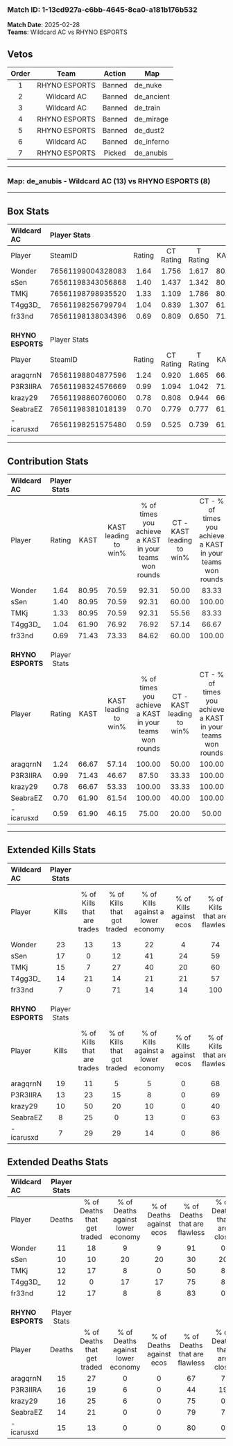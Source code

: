 ### Match ID: 1-13cd927a-c6bb-4645-8ca0-a181b176b532  
**Match Date**: 2025-02-28  
**Teams**: Wildcard AC vs RHYNO ESPORTS  

## Vetos  

| Order | Team | Action | Map |
| :---: | :--: | :----: | --- |
| 1 | RHYNO ESPORTS | Banned | de_nuke |
| 2 | Wildcard AC | Banned | de_ancient |
| 3 | Wildcard AC | Banned | de_train |
| 4 | RHYNO ESPORTS | Banned | de_mirage |
| 5 | RHYNO ESPORTS | Banned | de_dust2 |
| 6 | Wildcard AC | Banned | de_inferno |
| 7 | RHYNO ESPORTS | Picked | de_anubis |

---  

### **Map**: de_anubis - Wildcard AC (13) vs RHYNO ESPORTS (8)  
---  

## Box Stats  

| **Wildcard AC**   | Player Stats      |        |           |          |       |       |       |         |        |      |     |
| :- | :- | :-: | :-: | :-: | :-: | :-: | :-: | :-: | :-: | :-: | :-: |
| Player            | SteamID           | Rating | CT Rating | T Rating | KAST  |  ADR  | Kills | Assists | Deaths | K/D  | HS% |
| Wonder            | 76561199004328083 |  1.64  |   1.756   |  1.617   | 80.95 | 98.1  |  23   |    2    |   11   | 2.09 | 65  |
| sSen              | 76561198343056868 |  1.40  |   1.437   |  1.342   | 80.95 | 86.9  |  17   |    4    |   10   | 1.70 | 52  |
| TMKj              | 76561198798935520 |  1.33  |   1.109   |  1.786   | 80.95 | 101.7 |  15   |    9    |   12   | 1.25 | 73  |
| T4gg3D_           | 76561198256799794 |  1.04  |   0.839   |  1.307   | 61.90 | 75.9  |  14   |    2    |   12   | 1.17 | 57  |
| fr33nd            | 76561198138034396 |  0.69  |   0.809   |  0.650   | 71.43 | 34.1  |   7   |    3    |   12   | 0.58 | 28  |
|                   |                   |        |           |          |       |       |       |         |        |      |     |
|                   |                   |        |           |          |       |       |       |         |        |      |     |
|                   |                   |        |           |          |       |       |       |         |        |      |     |
| **RHYNO ESPORTS** | Player Stats      |        |           |          |       |       |       |         |        |      |     |
| Player            | SteamID           | Rating | CT Rating | T Rating | KAST  |  ADR  | Kills | Assists | Deaths | K/D  | HS% |
| aragqrnN          | 76561198804877596 |  1.24  |   0.920   |  1.665   | 66.67 | 87.6  |  19   |    3    |   15   | 1.27 | 52  |
| P3R3IIRA          | 76561198324576669 |  0.99  |   1.094   |  1.042   | 71.43 | 82.6  |  13   |    2    |   16   | 0.81 | 38  |
| krazy29           | 76561198860760060 |  0.78  |   0.808   |  0.944   | 66.67 | 61.8  |  10   |    5    |   16   | 0.63 | 40  |
| SeabraEZ          | 76561198381018139 |  0.70  |   0.779   |  0.777   | 61.90 | 59.1  |   8   |    5    |   14   | 0.57 | 37  |
| -icarusxd         | 76561198251575480 |  0.59  |   0.525   |  0.739   | 61.90 | 47.7  |   7   |    4    |   15   | 0.47 | 71  |
---  

## Contribution Stats  

| **Wildcard AC**   | Player Stats |       |                      |                                                        |                           |                                                             |                          |                                                            |
| :- | :-: | :-: | :-: | :-: | :-: | :-: | :-: | :-: |
| Player            |    Rating    | KAST  | KAST leading to win% | % of times you achieve a KAST in your teams won rounds | CT - KAST leading to win% | CT - % of times you achieve a KAST in your teams won rounds | T - KAST leading to win% | T - % of times you achieve a KAST in your teams won rounds |
| Wonder            |     1.64     | 80.95 |        70.59         |                         92.31                          |           50.00           |                            83.33                            |          100.00          |                           100.00                           |
| sSen              |     1.40     | 80.95 |        70.59         |                         92.31                          |           60.00           |                           100.00                            |          85.71           |                           85.71                            |
| TMKj              |     1.33     | 80.95 |        70.59         |                         92.31                          |           55.56           |                            83.33                            |          87.50           |                           100.00                           |
| T4gg3D_           |     1.04     | 61.90 |        76.92         |                         76.92                          |           57.14           |                            66.67                            |          100.00          |                           85.71                            |
| fr33nd            |     0.69     | 71.43 |        73.33         |                         84.62                          |           60.00           |                           100.00                            |          100.00          |                           71.43                            |
|                   |              |       |                      |                                                        |                           |                                                             |                          |                                                            |
|                   |              |       |                      |                                                        |                           |                                                             |                          |                                                            |
|                   |              |       |                      |                                                        |                           |                                                             |                          |                                                            |
| **RHYNO ESPORTS** | Player Stats |       |                      |                                                        |                           |                                                             |                          |                                                            |
| Player            |    Rating    | KAST  | KAST leading to win% | % of times you achieve a KAST in your teams won rounds | CT - KAST leading to win% | CT - % of times you achieve a KAST in your teams won rounds | T - KAST leading to win% | T - % of times you achieve a KAST in your teams won rounds |
| aragqrnN          |     1.24     | 66.67 |        57.14         |                         100.00                         |           50.00           |                           100.00                            |          60.00           |                           100.00                           |
| P3R3IIRA          |     0.99     | 71.43 |        46.67         |                         87.50                          |           33.33           |                           100.00                            |          55.56           |                           83.33                            |
| krazy29           |     0.78     | 66.67 |        53.33         |                         100.00                         |           33.33           |                           100.00                            |          66.67           |                           100.00                           |
| SeabraEZ          |     0.70     | 61.90 |        61.54         |                         100.00                         |           40.00           |                           100.00                            |          75.00           |                           100.00                           |
| -icarusxd         |     0.59     | 61.90 |        46.15         |                         75.00                          |           20.00           |                            50.00                            |          62.50           |                           83.33                            |
---  

## Extended Kills Stats  

| **Wildcard AC**   | Player Stats |                            |                            |                                    |                         |                              |                                 |                                       |                    |           |
| :- | :-: | :-: | :-: | :-: | :-: | :-: | :-: | :-: | :-: | :-: |
| Player            |    Kills     | % of Kills that are trades | % of Kills that got traded | % of Kills against a lower economy | % of Kills against ecos | % of Kills that are flawless | % of Kills that are close duels | % of Kills that are assisted by flash | Pistol Round Kills | AWP Kills |
| Wonder            |      23      |             13             |             13             |                 22                 |            4            |              74              |                4                |                   9                   |         3          |     0     |
| sSen              |      17      |             0              |             12             |                 41                 |           24            |              59              |               24                |                   0                   |         3          |     0     |
| TMKj              |      15      |             7              |             27             |                 40                 |           20            |              60              |                0                |                   7                   |         0          |     0     |
| T4gg3D_           |      14      |             21             |             14             |                 21                 |           21            |              57              |                0                |                   0                   |         2          |     0     |
| fr33nd            |      7       |             0              |             71             |                 14                 |           14            |             100              |                0                |                  14                   |         2          |     4     |
|                   |              |                            |                            |                                    |                         |                              |                                 |                                       |                    |           |
|                   |              |                            |                            |                                    |                         |                              |                                 |                                       |                    |           |
|                   |              |                            |                            |                                    |                         |                              |                                 |                                       |                    |           |
| **RHYNO ESPORTS** | Player Stats |                            |                            |                                    |                         |                              |                                 |                                       |                    |           |
| Player            |    Kills     | % of Kills that are trades | % of Kills that got traded | % of Kills against a lower economy | % of Kills against ecos | % of Kills that are flawless | % of Kills that are close duels | % of Kills that are assisted by flash | Pistol Round Kills | AWP Kills |
| aragqrnN          |      19      |             11             |             5              |                 5                  |            0            |              68              |                5                |                   0                   |         5          |     0     |
| P3R3IIRA          |      13      |             23             |             15             |                 8                  |            0            |              69              |                0                |                   8                   |         1          |     0     |
| krazy29           |      10      |             50             |             20             |                 10                 |            0            |              40              |               10                |                   0                   |         1          |     5     |
| SeabraEZ          |      8       |             25             |             0              |                 13                 |            0            |              63              |               25                |                  13                   |         0          |     0     |
| -icarusxd         |      7       |             29             |             29             |                 14                 |            0            |              86              |                0                |                   0                   |         1          |     0     |
## Extended Deaths Stats  

| **Wildcard AC**   | Player Stats |                             |                                   |                          |                               |                            |                           |               |
| :- | :-: | :-: | :-: | :-: | :-: | :-: | :-: | :-: |
| Player            |    Deaths    | % of Deaths that get traded | % of Deaths against lower economy | % of Deaths against ecos | % of Deaths that are flawless | % of Deaths that are close | % of Deaths while blinded | Deaths to AWP |
| Wonder            |      11      |             18              |                 9                 |            9             |              91               |             0              |             0             |       0       |
| sSen              |      10      |             10              |                20                 |            20            |              30               |             20             |            10             |       1       |
| TMKj              |      12      |             17              |                 8                 |            0             |              50               |             8              |             0             |       2       |
| T4gg3D_           |      12      |              0              |                17                 |            17            |              75               |             8              |             0             |       1       |
| fr33nd            |      12      |             17              |                 8                 |            8             |              83               |             0              |             8             |       1       |
|                   |              |                             |                                   |                          |                               |                            |                           |               |
|                   |              |                             |                                   |                          |                               |                            |                           |               |
|                   |              |                             |                                   |                          |                               |                            |                           |               |
| **RHYNO ESPORTS** | Player Stats |                             |                                   |                          |                               |                            |                           |               |
| Player            |    Deaths    | % of Deaths that get traded | % of Deaths against lower economy | % of Deaths against ecos | % of Deaths that are flawless | % of Deaths that are close | % of Deaths while blinded | Deaths to AWP |
| aragqrnN          |      15      |             27              |                 0                 |            0             |              67               |             7              |             7             |       2       |
| P3R3IIRA          |      16      |             19              |                 6                 |            0             |              44               |             19             |             0             |       0       |
| krazy29           |      16      |             25              |                 6                 |            0             |              75               |             0              |            13             |       1       |
| SeabraEZ          |      14      |             21              |                 0                 |            0             |              79               |             7              |             7             |       1       |
| -icarusxd         |      15      |             13              |                 0                 |            0             |              80               |             0              |             0             |       0       |
